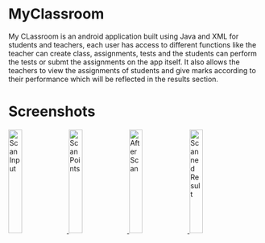 # MyClassroom
My CLassroom is an android application built using Java and XML for students and teachers, each user has access to different functions like the teacher can create class, assignments, tests and
the students can perform the tests or submt the assignments on the app itself.
It also allows the teachers to view the assignments of students and give marks according to their performance which will be reflected in the results section.

# Screenshots


<a href="(https://user-images.githubusercontent.com/74149479/131261989-8c527642-20cf-4d5f-82ec-568fee041005.jpeg" />
<img width="23%" src="(https://user-images.githubusercontent.com/74149479/131261989-8c527642-20cf-4d5f-82ec-568fee041005.jpeg" alt="Scan Input" title="Scan Input"></img>

<a href="https://user-images.githubusercontent.com/74149479/131262026-b00af1e2-06fb-4728-b189-3025f0f04689.jpeg" />
<img width="23%" src="https://user-images.githubusercontent.com/74149479/131262026-b00af1e2-06fb-4728-b189-3025f0f04689.jpeg" alt="Scan Points" title="Scan Points"></img>

<a href="https://user-images.githubusercontent.com/74149479/131262047-3d592148-5b80-41c8-934c-97999766a5b6.jpeg" />
<img width="23%" src="https://user-images.githubusercontent.com/74149479/131262047-3d592148-5b80-41c8-934c-97999766a5b6.jpeg" alt="After Scan" title="After Scan"></img>

<a href="https://user-images.githubusercontent.com/74149479/131262064-e6f785c8-5680-4bc2-ae12-4ef174e4cdb5.jpeg" />
<img width="23%" src="https://user-images.githubusercontent.com/74149479/131262064-e6f785c8-5680-4bc2-ae12-4ef174e4cdb5.jpeg" alt="Scanned Result" title="Scanned Result"></img>
